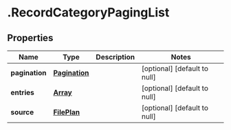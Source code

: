 # .RecordCategoryPagingList

## Properties
Name | Type | Description | Notes
------------ | ------------- | ------------- | -------------
**pagination** | [**Pagination**](Pagination.md) |  | [optional] [default to null]
**entries** | [**Array<RecordCategoryEntry>**](RecordCategoryEntry.md) |  | [optional] [default to null]
**source** | [**FilePlan**](FilePlan.md) |  | [optional] [default to null]


